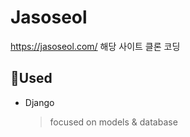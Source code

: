 # Jasoseol

<https://jasoseol.com/>
해당 사이트 클론 코딩

## 🎨Used

- Django
  > focused on models & database
